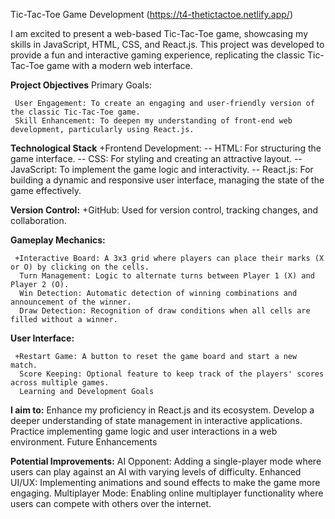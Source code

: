 Tic-Tac-Toe Game Development (https://t4-thetictactoe.netlify.app/)

I am excited to present a web-based Tic-Tac-Toe game, showcasing my skills in JavaScript, HTML, CSS, and React.js. This project was developed to provide a fun and 
interactive gaming experience, replicating the classic Tic-Tac-Toe game with a modern web interface.

**Project Objectives**
   Primary Goals:

     User Engagement: To create an engaging and user-friendly version of the classic Tic-Tac-Toe game.
     Skill Enhancement: To deepen my understanding of front-end web development, particularly using React.js.
     
**Technological Stack**
   +Frontend Development:
        -- HTML: For structuring the game interface.
        -- CSS: For styling and creating an attractive layout.
        -- JavaScript: To implement the game logic and interactivity.
        -- React.js: For building a dynamic and responsive user interface, managing the state of the game effectively.
        
**Version Control:**
     +GitHub: Used for version control, tracking changes, and collaboration.


**Gameplay Mechanics:**

     +Interactive Board: A 3x3 grid where players can place their marks (X or O) by clicking on the cells.
      Turn Management: Logic to alternate turns between Player 1 (X) and Player 2 (O).
      Win Detection: Automatic detection of winning combinations and announcement of the winner.
      Draw Detection: Recognition of draw conditions when all cells are filled without a winner.
      
**User Interface:**

     +Restart Game: A button to reset the game board and start a new match.
      Score Keeping: Optional feature to keep track of the players' scores across multiple games.
      Learning and Development Goals
      
**I aim to:**
     Enhance my proficiency in React.js and its ecosystem.
     Develop a deeper understanding of state management in interactive applications.
     Practice implementing game logic and user interactions in a web environment.
     Future Enhancements
     
**Potential Improvements:**
     AI Opponent: Adding a single-player mode where users can play against an AI with varying levels of difficulty.
     Enhanced UI/UX: Implementing animations and sound effects to make the game more engaging.
     Multiplayer Mode: Enabling online multiplayer functionality where users can compete with others over the internet.
